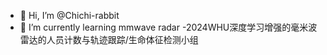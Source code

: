 - 👋 Hi, I’m @Chichi-rabbit
- 🌱 I’m currently learning mmwave radar
-2024WHU深度学习增强的毫米波雷达的人员计数与轨迹跟踪/生命体征检测小组
<!---
Chichi-rabbit/Chichi-rabbit is a ✨ special ✨ repository because its `README.md` (this file) appears on your GitHub profile.
You can click the Preview link to take a look at your changes.
--->
